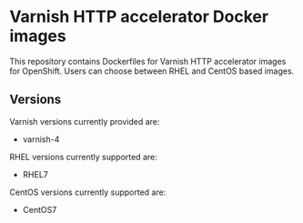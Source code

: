 Varnish HTTP accelerator Docker images
======================================

This repository contains Dockerfiles for Varnish HTTP accelerator images for OpenShift.
Users can choose between RHEL and CentOS based images.


Versions
---------------
Varnish versions currently provided are:
* varnish-4

RHEL versions currently supported are:
* RHEL7

CentOS versions currently supported are:
* CentOS7
